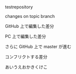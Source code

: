 testrepository

changes on topic branch

GitHub 上で編集した差分

PC 上で編集した差分

さらに GitHub 上で master が進む

コンフリクトする差分

あいうえおかきくけこ
